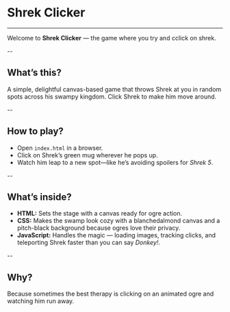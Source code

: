 # Shrek Clicker

---

Welcome to **Shrek Clicker** — the game where you try and cclick on shrek.

--

## What’s this?

A simple, delightful canvas-based game that throws Shrek at you in random spots across his swampy kingdom. Click Shrek to make him move around.

--

## How to play?

- Open `index.html` in a browser.  
- Click on Shrek’s green mug wherever he pops up.  
- Watch him leap to a new spot—like he’s avoiding spoilers for *Shrek 5*.

--

## What’s inside?

- **HTML:** Sets the stage with a canvas ready for ogre action.  
- **CSS:** Makes the swamp look cozy with a blanchedalmond canvas and a pitch-black background because ogres love their privacy.  
- **JavaScript:** Handles the magic — loading images, tracking clicks, and teleporting Shrek faster than you can say *Donkey!*.

--

## Why?

Because sometimes the best therapy is clicking on an animated ogre and watching him run away.
